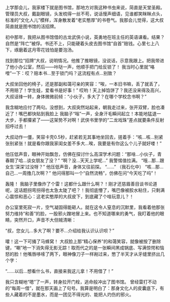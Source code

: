 上学那会儿，我家楼下就是图书馆，那地方对我这种书虫来说，简直是天堂圣殿。管理员大叔，戴副眼镜，头发梳得一丝不苟，说话慢声细语，见谁都笑眯眯点头，标准的“文化人儿”模样，浑身散发着“老实憨厚”的书卷气。我那会儿觉得，这大叔简直就是图书馆的活招牌。

初中那年，我把从图书馆借的古龙武侠小说，英勇地在班主任的英语课看。结果？自然是“阵亡”被俘。书还不上，只能硬着头皮去图书馆“自首”赔钱。心里七上八下，琢磨着这月零花钱怕是要泡汤。

找到那位“招牌”大叔，说明情况。他推了推眼镜，没说话，示意我跟上。把我带进了他小办公室，然后——咔哒一声，他顺手把门给反锁了！ 我当时心里就“咯噔”一下：哎？赔本书…至于锁门吗？这流程有点…别致？

大叔坐回他的椅子，还是那副和蔼可亲的笑容：“唉，一本旧书嘛，丢了就丢了，不用赔了！学生娃，爱看书是好事！” 哎哟！天上掉馅饼了？我还没来得及高兴，大叔话锋一转，身体微微前倾：“小伙子，多大了？在哪个学校念书啊？”

我含糊地应付了两句。没想到，大叔突然站起来，朝我走过来，张开双臂，脸也凑近了！嘴巴都快贴到我脸上 我脑子“嗡”一声，全身汗毛瞬间起立！本能地猛退一大步，手都攥紧了——这架势不对啊！武侠书里学的“二龙戏珠”差点就要条件反射招呼过去！

大叔动作一僵，笑容卡壳0.5秒，赶紧若无其事地坐回去，搓着手：“咳…咳…别紧张别紧张！就是看你跟我家闺女差不多大…唉，我要是有你这么个儿子就好喽！” 

他压低声音，眼神开始飘忽，仿佛在探讨什么高深学术问题：“那啥…小伙子，青春期了哈…谈女朋友了没？”
“啊？没…天天上学呢…” 我警惕值拉满。
“哦…那…跟女生‘深深’过没呀？” 他压低声音，身体又往前探。
“……” （我石化中）
“咳…那…自己…一周撸几次啊？” 他问得那叫一个“自然流畅”，仿佛在问“今天吃了吗”！

轰隆！ 我脑子里像炸了个雷！这都什么跟什么啊？！刚才还慈眉善目谈书论道呢，这话题拐弯拐得也太急太陡了吧？！我彻底懵了，嘴巴像被胶水粘住，只剩满心震惊和恶心：这老实憨厚的大叔皮下，到底藏了个啥玩意儿？！

办公室里死寂一片，空气凝固得能砸人。就在这令人窒息的沉默里，我看着他那张努力维持“和善”的脸，一股邪火蹭地冒上来。也不知道哪来的勇气，我盯着他的眼睛，突然开口，声音不大但贼清晰：

“叔，您女儿…多大了啊？要不…介绍给我认识认识呗？”

嚯！这一下可捅了马蜂窝！ 大叔脸上那“精心保养”的和蔼笑容，就像被按了删除键，“唰”地一下消失得无影无踪！取而代之的是一张瞬间黑成锅底、写满惊愕和恼怒的脸！他嘴唇哆嗦了两下，眼神像刀子一样剐过来，憋了半天才从牙缝里挤出几个字：

“……以后…想看什么书，直接来我这儿拿！不用借了！” 

我只含糊地“嗯”了一声，转身拉开门栓，逃命般冲出了图书馆。 曾经雷打不动的“每周一借”，就在那天画上了句号。我算是明白了：那身文化人的皮囊底下，有些人藏着的不是墨水，而是一团见不得光的、能把人灼伤的邪火。